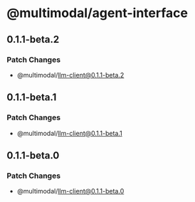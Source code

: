 # @multimodal/agent-interface

## 0.1.1-beta.2

### Patch Changes

- @multimodal/llm-client@0.1.1-beta.2

## 0.1.1-beta.1

### Patch Changes

- @multimodal/llm-client@0.1.1-beta.1

## 0.1.1-beta.0

### Patch Changes

- @multimodal/llm-client@0.1.1-beta.0
